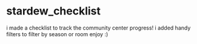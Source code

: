 # stardew_checklist

i made a checklist to track the community center progress!
i added handy filters to filter by season or room
enjoy :)
